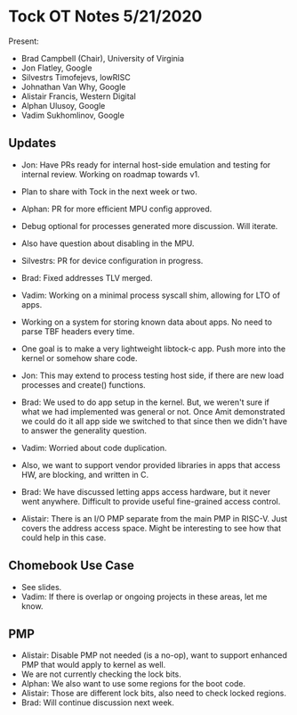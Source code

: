 # Tock OT Notes 5/21/2020

Present:
- Brad Campbell (Chair), University of Virginia
- Jon Flatley, Google
- Silvestrs Timofejevs, lowRISC
- Johnathan Van Why, Google
- Alistair Francis, Western Digital
- Alphan Ulusoy, Google
- Vadim Sukhomlinov, Google

## Updates

- Jon: Have PRs ready for internal host-side emulation and testing for internal
  review. Working on roadmap towards v1.
- Plan to share with Tock in the next week or two.

- Alphan: PR for more efficient MPU config approved.
- Debug optional for processes generated more discussion. Will iterate.
- Also have question about disabling in the MPU.

- Silvestrs: PR for device configuration in progress.

- Brad: Fixed addresses TLV merged.

- Vadim: Working on a minimal process syscall shim, allowing for LTO of apps.
- Working on a system for storing known data about apps. No need to parse TBF
  headers every time.
- One goal is to make a very lightweight libtock-c app. Push more into the
  kernel or somehow share code.
- Jon: This may extend to process testing host side, if there are new load
  processes and create() functions.
- Brad: We used to do app setup in the kernel. But, we weren't sure if what we
  had implemented was general or not. Once Amit demonstrated we could do it all
  app side we switched to that since then we didn't have to answer the
  generality question.
- Vadim: Worried about code duplication.
- Also, we want to support vendor provided libraries in apps that access HW, are
  blocking, and written in C.
- Brad: We have discussed letting apps access hardware, but it never went
  anywhere. Difficult to provide useful fine-grained access control.
- Alistair: There is an I/O PMP separate from the main PMP in RISC-V. Just
  covers the address access space. Might be interesting to see how that could
  help in this case.

## Chomebook Use Case

- See slides.
- Vadim: If there is overlap or ongoing projects in these areas, let me know.

## PMP

- Alistair: Disable PMP not needed (is a no-op), want to support enhanced PMP
  that would apply to kernel as well.
- We are not currently checking the lock bits.
- Alphan: We also want to use some regions for the boot code.
- Alistair: Those are different lock bits, also need to check locked regions.
- Brad: Will continue discussion next week.
